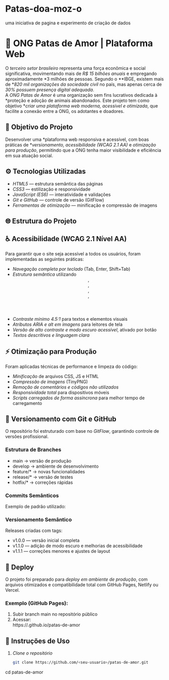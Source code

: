 # Patas-doa-moz-o
uma iniciativa de pagina e experimento de criação de dados
# 🐾 ONG Patas de Amor | Plataforma Web
O *terceiro setor brasileiro* representa uma força econômica e social significativa, movimentando mais de *R$ 15 bilhões anuais* e empregando aproximadamente *3 milhões de pessoas. Segundo o **IBGE, existem mais de **820 mil organizações da sociedade civil* no país, mas apenas cerca de *30% possuem presença digital adequada*.  
A *ONG Patas de Amor* é uma organização sem fins lucrativos dedicada à *proteção e adoção de animais abandonados. Este projeto tem como objetivo **criar uma plataforma web moderna, acessível e otimizada*, que facilite a conexão entre a ONG, os adotantes e doadores.

## 🎯 Objetivo do Projeto
Desenvolver uma *plataforma web responsiva e acessível, com boas práticas de **versionamento, acessibilidade (WCAG 2.1 AA)* e *otimização para produção*, permitindo que a ONG tenha maior visibilidade e eficiência em sua atuação social.

## ⚙️ Tecnologias Utilizadas
- *HTML5* — estrutura semântica das páginas  
- *CSS3* — estilização e responsividade  
- *JavaScript (ES6)* — interatividade e validações  
- *Git e GitHub* — controle de versão (GitFlow)  
- *Ferramentas de otimização* — minificação e compressão de imagens  

## 🌐 Estrutura do Projeto
## ♿ Acessibilidade (WCAG 2.1 Nível AA)
Para garantir que o site seja acessível a todos os usuários, foram implementadas as seguintes práticas:
- *Navegação completa por teclado* (Tab, Enter, Shift+Tab)  
- *Estrutura semântica* utilizando <header>, <nav>, <main>, <section>, <footer>  
- *Contraste mínimo 4.5:1* para textos e elementos visuais  
- *Atributos ARIA e alt em imagens* para leitores de tela  
- *Versão de alto contraste e modo escuro acessível*, ativado por botão  
- *Textos descritivos e linguagem clara*  

## ⚡ Otimização para Produção
Foram aplicadas técnicas de performance e limpeza do código:
- *Minificação* de arquivos CSS, JS e HTML  
- *Compressão de imagens* (TinyPNG)  
- *Remoção de comentários e códigos não utilizados*  
- *Responsividade total* para dispositivos móveis  
- *Scripts carregados de forma assíncrona* para melhor tempo de carregamento  

## 🧭 Versionamento com Git e GitHub
O repositório foi estruturado com base no *GitFlow*, garantindo controle de versões profissional.
### Estrutura de Branches
- main → versão de produção  
- develop → ambiente de desenvolvimento  
- feature/* → novas funcionalidades  
- release/* → versão de testes  
- hotfix/* → correções rápidas  
### Commits Semânticos
Exemplo de padrão utilizado:
### Versionamento Semântico
Releases criadas com tags:
- v1.0.0 — versão inicial completa  
- v1.1.0 — adição de modo escuro e melhorias de acessibilidade  
- v1.1.1 — correções menores e ajustes de layout  

## 🚀 Deploy
O projeto foi preparado para *deploy em ambiente de produção*, com arquivos otimizados e compatibilidade total com GitHub Pages, Netlify ou Vercel.  
### Exemplo (GitHub Pages):
1. Subir branch main no repositório público  
2. Acessar:  
   https://<seu-usuario>.github.io/patas-de-amor

## 📖 Instruções de Uso
1. *Clone o repositório*
   ```bash
   git clone https://github.com/<seu-usuario>/patas-de-amor.git
cd patas-de-amor
